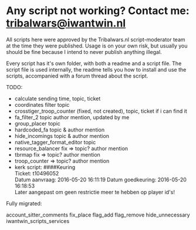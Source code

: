 # Any script not working? Contact me: tribalwars@iwantwin.nl
All scripts here were approved by the Tribalwars.nl script-moderator team at the time they were published. Usage is on your own risk, but usually you should be fine because I intend to never publish anything illegal.

Every script has it's own folder, with both a readme and a script file. The script file is used internally, the readme tells you how to install and use the scripts, accompanied with a forum thread about the script.

TODO:
- calculate sending time, topic, ticket
- coordinates filter topic
- crosstiger_troop_counter (fixed, not created), topic, ticket if i can find it
- fa_filter_2 topic author mention, updated by me
- group_placer topic
- hardcoded_fa topic & author mention
- hide_incomings topic & author mention
- native_tagger_format_editor topic
- resource_balancer fix => topic? author mention
- tbrmap fix => topic? author mention
- troop_counter => topic? author mention
- kerk script: ####Keuring  
               Ticket: t10496052  
               Datum aanvraag: 2016-05-20 16:11:19
               Datum goedkeuring: 2016-05-20 16:18:53  
               Later aangepast om geen restrictie meer te hebben op player id's!


Fully migrated:

account_sitter_comments
fix_place
flag_add
flag_remove
hide_unnecessary
iwantwin_scripts_services